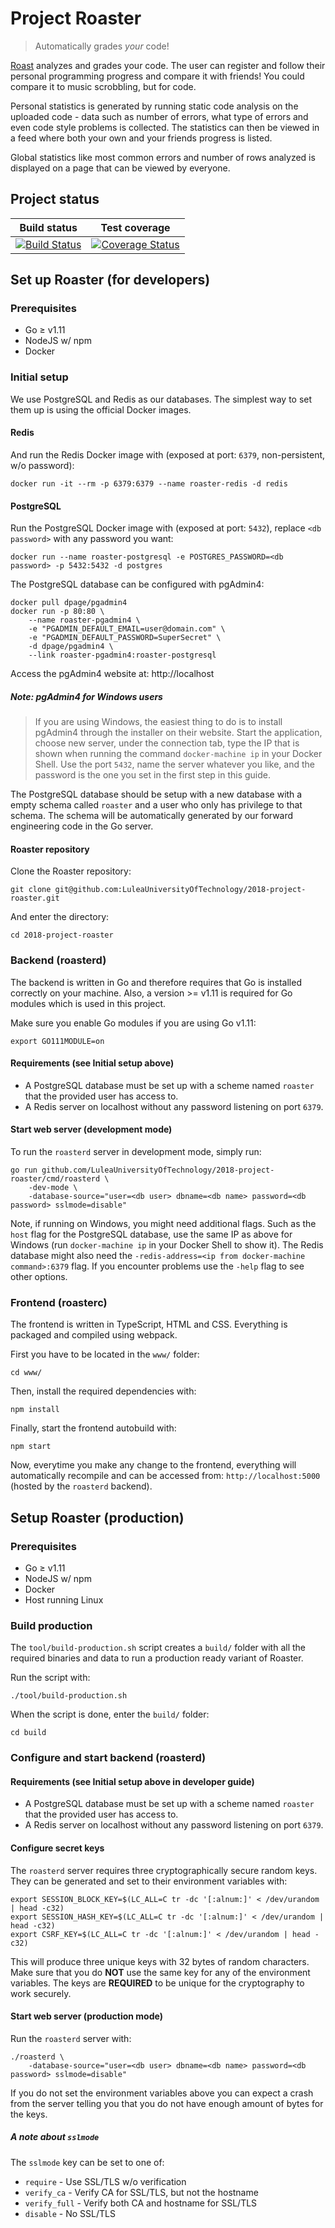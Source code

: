 Project Roaster
===============
> Automatically grades _your_ code!

[Roast](https://roast.software) analyzes and grades your code. The user can
register and follow their personal programming progress and compare it with
friends! You could compare it to music scrobbling, but for code.

Personal statistics is generated by running static code analysis on the uploaded
code - data such as number of errors, what type of errors and even code style
problems is collected. The statistics can then be viewed in a feed where both
your own and your friends progress is listed.

Global statistics like most common errors and number of rows analyzed is
displayed on a page that can be viewed by everyone.

## Project status
| Build status | Test coverage |
|:------------:|:-------------:|
| [![Build Status](https://travis-ci.org/LuleaUniversityOfTechnology/2018-project-roaster.svg?branch=master)](https://travis-ci.org/LuleaUniversityOfTechnology/2018-project-roaster) | [![Coverage Status](https://coveralls.io/repos/github/LuleaUniversityOfTechnology/2018-project-roaster/badge.svg)](https://coveralls.io/github/LuleaUniversityOfTechnology/2018-project-roaster) |

## Set up Roaster (for developers)
### Prerequisites
 * Go ≥ v1.11
 * NodeJS w/ npm
 * Docker

### Initial setup
We use PostgreSQL and Redis as our databases. The simplest way to set them up is
using the official Docker images.

#### Redis
And run the Redis Docker image with (exposed at port: `6379`, non-persistent, w/o password):
```
docker run -it --rm -p 6379:6379 --name roaster-redis -d redis
```

#### PostgreSQL
Run the PostgreSQL Docker image with (exposed at port: `5432`), replace `<db password>` with any password you want:
```
docker run --name roaster-postgresql -e POSTGRES_PASSWORD=<db password> -p 5432:5432 -d postgres
```

The PostgreSQL database can be configured with pgAdmin4:
```
docker pull dpage/pgadmin4
docker run -p 80:80 \
	--name roaster-pgadmin4 \
	-e "PGADMIN_DEFAULT_EMAIL=user@domain.com" \
	-e "PGADMIN_DEFAULT_PASSWORD=SuperSecret" \
	-d dpage/pgadmin4 \
	--link roaster-pgadmin4:roaster-postgresql
```

Access the pgAdmin4 website at: http://localhost

##### Note: pgAdmin4 for Windows users
> If you are using Windows, the easiest thing to do is to install pgAdmin4 through the installer on their website.
> Start the application, choose new server, under the connection tab, type the IP that is shown when running the command `docker-machine ip` in your Docker Shell. Use the port `5432`, name the server whatever you like, and the password is the one you set in the first step in this guide.

The PostgreSQL database should be setup with a new database with a empty schema called
`roaster` and a user who only has privilege to that schema. The schema will be automatically generated by our forward engineering code in the Go server.

#### Roaster repository
Clone the Roaster repository:
```
git clone git@github.com:LuleaUniversityOfTechnology/2018-project-roaster.git
```

And enter the directory:
```
cd 2018-project-roaster
```

### Backend (roasterd)
The backend is written in Go and therefore requires that Go is installed
correctly on your machine. Also, a version >= v1.11 is required for Go modules
which is used in this project.

Make sure you enable Go modules if you are using Go v1.11:
```
export GO111MODULE=on
```

#### Requirements (see Initial setup above)
 * A PostgreSQL database must be set up with a scheme named `roaster` that the
provided user has access to.
 * A Redis server on localhost without any password listening on port `6379`.

#### Start web server (development mode)
To run the `roasterd` server in development mode, simply run:
```
go run github.com/LuleaUniversityOfTechnology/2018-project-roaster/cmd/roasterd \
	-dev-mode \
	-database-source="user=<db user> dbname=<db name> password=<db password> sslmode=disable"
```
Note, if running on Windows, you might need additional flags. Such as the `host` flag for the PostgreSQL database, use the same IP as above for Windows (run `docker-machine ip` in your Docker Shell to show it). The Redis database might also need the `-redis-address=<ip from docker-machine command>:6379` flag. If you encounter problems use the `-help` flag to see other options.

### Frontend (roasterc)
The frontend is written in TypeScript, HTML and CSS. Everything is packaged and
compiled using webpack.

First you have to be located in the `www/` folder:
```
cd www/
```

Then, install the required dependencies with:
```
npm install
```

Finally, start the frontend autobuild with:
```
npm start
```

Now, everytime you make any change to the frontend, everything will
automatically recompile and can be accessed from: `http://localhost:5000`
(hosted by the `roasterd` backend).

## Setup Roaster (production)
### Prerequisites
 * Go ≥ v1.11
 * NodeJS w/ npm
 * Docker
 * Host running Linux

### Build production
The `tool/build-production.sh` script creates a `build/` folder with all the
required binaries and data to run a production ready variant of Roaster.

Run the script with:
```
./tool/build-production.sh
```

When the script is done, enter the `build/` folder:
```
cd build
```

### Configure and start backend (roasterd)
#### Requirements (see Initial setup above in developer guide)
 * A PostgreSQL database must be set up with a scheme named `roaster` that the
provided user has access to.
 * A Redis server on localhost without any password listening on port `6379`.

#### Configure secret keys
The `roasterd` server requires three cryptographically secure random keys. They
can be generated and set to their environment variables with:
```
export SESSION_BLOCK_KEY=$(LC_ALL=C tr -dc '[:alnum:]' < /dev/urandom | head -c32)
export SESSION_HASH_KEY=$(LC_ALL=C tr -dc '[:alnum:]' < /dev/urandom | head -c32)
export CSRF_KEY=$(LC_ALL=C tr -dc '[:alnum:]' < /dev/urandom | head -c32)
```
This will produce three unique keys with 32 bytes of random characters.
Make sure that you do **NOT** use the same key for any of the environment variables.
The keys are **REQUIRED** to be unique for the cryptography to work securely.

#### Start web server (production mode)
Run the `roasterd` server with:
```
./roasterd \
	-database-source="user=<db user> dbname=<db name> password=<db password> sslmode=disable"
```

If you do not set the environment variables above you can expect a crash from
the server telling you that you do not have enough amount of bytes for the keys.

##### A note about `sslmode`
The `sslmode` key can be set to one of:
 * `require` - Use SSL/TLS w/o verification
 * `verify_ca` - Verify CA for SSL/TLS, but not the hostname
 * `verify_full` - Verify both CA and hostname for SSL/TLS
 * `disable` - No SSL/TLS
